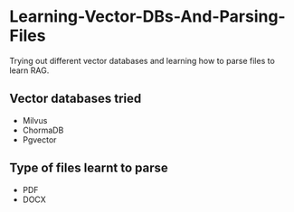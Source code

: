 # Learning-Vector-DBs-And-Parsing-Files

Trying out different vector databases and learning how to parse files to learn RAG.

## Vector databases tried

- Milvus
- ChormaDB
- Pgvector

## Type of files learnt to parse

- PDF
- DOCX
